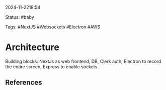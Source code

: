2024-11-2218:54

Status: #baby 

Tags: #NextJS #Websockets #Electron #AWS

# Architecture

Building blocks: NextJs as web frontend, DB, Clerk auth, Electron to record the entire screen, Express to enable sockets












## References

